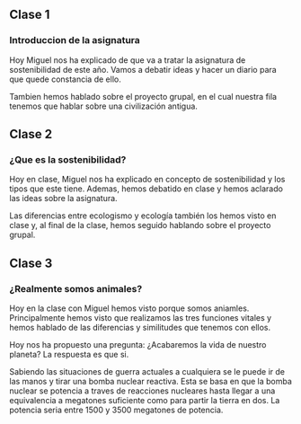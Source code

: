 ## Clase 1

### Introduccion de la asignatura

Hoy Miguel nos ha explicado de que va a tratar la asignatura de sostenibilidad de este año. Vamos a debatir ideas y hacer un diario para que quede constancia de ello.

Tambien hemos hablado sobre el proyecto grupal, en el cual nuestra fila tenemos que hablar sobre una civilización antigua.

## Clase 2

### ¿Que es la sostenibilidad?

Hoy en clase, Miguel nos ha explicado en concepto de sostenibilidad y los tipos que este tiene. Ademas, hemos debatido en clase y hemos aclarado las ideas sobre la asignatura.

Las diferencias entre ecologismo y ecología también los hemos visto en clase y, al final de la clase, hemos seguido hablando sobre el proyecto grupal.

## Clase 3

### ¿Realmente somos animales?

Hoy en la clase con Miguel hemos visto porque somos aniamles. Principalmente hemos visto que realizamos las tres funciones vitales y hemos hablado de las diferencias y similitudes que tenemos con ellos.

Hoy nos ha propuesto una pregunta: ¿Acabaremos la vida de nuestro planeta? La respuesta es que si.

Sabiendo las situaciones de guerra actuales a cualquiera se le puede ir de las manos y tirar una bomba nuclear reactiva. Esta se basa en que la bomba nuclear se potencia a traves de reacciones nucleares hasta llegar a una equivalencia a megatones suficiente como para partir la tierra en dos. La potencia seria entre 1500 y 3500 megatones de potencia.